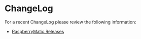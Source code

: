 # ChangeLog

For a recent ChangeLog please review the following information:

- [RaspberryMatic Releases](https://github.com/jens-maus/RaspberryMatic/releases)
